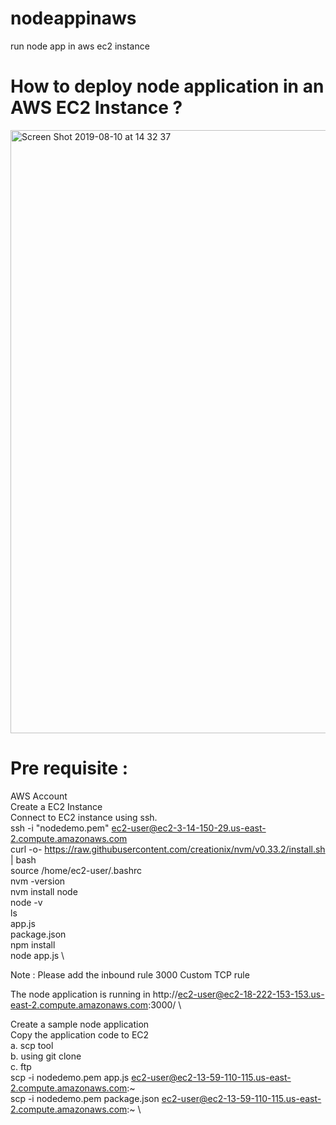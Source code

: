 # nodeappinaws
run node app in aws ec2 instance

# How to deploy node application in an AWS EC2 Instance ?

<img width="965" alt="Screen Shot 2019-08-10 at 14 32 37" src="https://user-images.githubusercontent.com/30971809/62821854-c317d000-bb7b-11e9-9698-e66c8e097748.png">


# Pre requisite :
AWS Account\
Create a EC2 Instance\
Connect to EC2 instance using ssh.\
  ssh -i "nodedemo.pem" ec2-user@ec2-3-14-150-29.us-east-2.compute.amazonaws.com\
  curl -o- https://raw.githubusercontent.com/creationix/nvm/v0.33.2/install.sh | bash \
  source /home/ec2-user/.bashrc\
  nvm -version\
  nvm install node\
  node -v\
  ls\
  app.js\
  package.json\
  npm install \
  node app.js \
  
  Note : Please add the inbound rule 3000 Custom TCP rule
  
  The node application is running in http://ec2-user@ec2-18-222-153-153.us-east-2.compute.amazonaws.com:3000/ \
  
Create a sample node application\
Copy the application code to EC2\
  a. scp tool\
  b. using git clone\
  c. ftp\
    scp -i nodedemo.pem app.js ec2-user@ec2-13-59-110-115.us-east-2.compute.amazonaws.com:~\
    scp -i nodedemo.pem package.json ec2-user@ec2-13-59-110-115.us-east-2.compute.amazonaws.com:~ \
    
    


  

